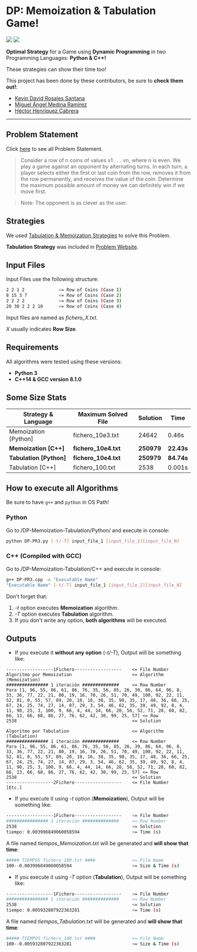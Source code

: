 # DP: Memoization & Tabulation Game!

<img src="https://img.shields.io/badge/license-MIT-green.svg" />  <img src="https://img.shields.io/badge/version-1.0-red.svg" /> 

**Optimal Strategy** for a Game using **Dynamic Programming** in two Programming Languages: **Python & C++!**

These strategies can show their time too!

This project has been done by these contributors, be sure to **check them out!**:

- [Kevin David Rosales Santana](https://github.com/kevinrosalesdev)
- [Miguel Ángel Medina Ramírez](https://github.com/miguel-kjh)
- [Héctor Henríquez Cabrera](https://github.com/HectorHc2014)

***

## Problem Statement

Click [here](https://www.geeksforgeeks.org/optimal-strategy-for-a-game-dp-31/) to see all Problem Statement.

>Consider a row of n coins of values v1 . . . vn, where n is even. We play a game against an opponent by alternating turns. In each turn, a player selects either the first or last coin from the row, removes it from the row permanently, and receives the value of the coin. Determine the maximum possible amount of money we can definitely win if we move first.

>Note: The opponent is as clever as the user.

## Strategies

We used [Tabulation & Memoization Strategies](https://www.geeksforgeeks.org/tabulation-vs-memoization/) to solve this Problem.

**Tabulation Strategy** was included in [Problem Website](https://www.geeksforgeeks.org/optimal-strategy-for-a-game-dp-31/).

## Input Files

Input Files use the following structure:

```bash
2 2 1 2				<= Row of Coins (Case 1)
8 15 3 7			<= Row of Coins (Case 2)
2 2 2 2				<= Row of Coins (Case 3)
20 30 2 2 2 10		<= Row of Coins (Case 4)
```

Input files are named as *fichero_X.txt*. 

*X* usually indicates **Row Size**.

## Requirements

All algorithms were tested using these versions:

- **Python 3**
- **C++14 & GCC version 8.1.0**

## Some Size Stats

| Strategy & Language     | Maximum Solved File  | Solution   | Time       |
| ----------------------- | -------------------- | ---------- | ---------- |
| Memoization [Python]    | fichero_10e3.txt     | 24642      | 0.46s      |
| **Memoization [C++]**   | **fichero_10e4.txt** | **250979** | **22.43s** |
| **Tabulation [Python]** | **fichero_10e4.txt** | **250979** | **84.74s** |
| Tabulation [C++]        | fichero_100.txt      | 2538       | 0.001s     |

## How to execute all Algorithms

Be sure to have `g++` and `python` in OS Path!

### Python

Go to /DP-Memoization-Tabulation/Python/ and execute in console:

~~~bash
python DP-PR3.py [-t/-T] input_file_1 [input_file_2][input_file_N]
~~~

### C++ (Compiled with GCC)

Go to /DP-Memoization-Tabulation/C++ and execute in console:

~~~bash
g++ DP-PR3.cpp -o "Executable Name"
"Executable Name" [-t/-T] input_file_1 [input_file_2][input_file_N]
~~~

Don't forget that:

1. *-t* option executes **Memoization** algorithm.
2. *-T* option executes **Tabulation** algorithm.
3. If you don't write any option, **both algorithms** will be executed.

## Outputs

- If you execute it **without any option** (*-t/-T*), Output will be something like:

```
------------------1Fichero------------------ 	<= File Number
Algoritmo por Memoization						<= Algorithm (Memoization)
################ 1 iteración ##############		<= Row Number
Para [1, 96, 55, 86, 61, 86, 76, 35, 56, 85, 26, 39, 86, 64, 96, 8, 33, 36, 77, 22, 21, 80, 19, 16, 70, 26, 51, 70, 49, 100, 92, 22, 11, 52, 81, 0, 55, 57, 89, 20, 10, 16, 38, 35, 90, 35, 17, 48, 36, 66, 25, 67, 24, 25, 74, 27, 14, 87, 29, 3, 54, 46, 62, 35, 39, 49, 92, 8, 4, 11, 90, 25, 3, 100, 9, 66, 4, 44, 14, 66, 20, 56, 52, 71, 28, 60, 82, 66, 13, 66, 68, 86, 27, 76, 62, 42, 30, 99, 25, 57] <= Row
2538											<= Solution

Algoritmo por Tabulation						<= Algorithm (Tabulation)
################ 1 iteración ##############		<= Row Number
Para [1, 96, 55, 86, 61, 86, 76, 35, 56, 85, 26, 39, 86, 64, 96, 8, 33, 36, 77, 22, 21, 80, 19, 16, 70, 26, 51, 70, 49, 100, 92, 22, 11, 52, 81, 0, 55, 57, 89, 20, 10, 16, 38, 35, 90, 35, 17, 48, 36, 66, 25, 67, 24, 25, 74, 27, 14, 87, 29, 3, 54, 46, 62, 35, 39, 49, 92, 8, 4, 11, 90, 25, 3, 100, 9, 66, 4, 44, 14, 66, 20, 56, 52, 71, 28, 60, 82, 66, 13, 66, 68, 86, 27, 76, 62, 42, 30, 99, 25, 57] <= Row
2538											<= Solution
------------------2Fichero------------------	<= File Number
[Etc.]
```

- If you execute it using *-t* option (**Memoization**), Output will be something like:

```bash
------------------1Fichero------------------	<= File Number
################ 1 iteración ##############		<= Row Number
2538											<= Solution
tiempo: 0.003996849060058594					<= Time (s)
```

A file named *tiempos_Memoization.txt* will be generated and **will show that time**:

```bash
##### TIEMPOS fichero_100.txt ####				<= File Name
100--0.003996849060058594						<= Size & Time (s)
```

- If you execute it using *-T* option (**Tabulation**), Output will be something like:

```bash
------------------1Fichero------------------	<= File Number
################ 1 iteración ##############		<= Row Number
2538											<= Solution
tiempo: 0.005932807922363281					<= Time (s)
```

A file named *tiempos_Tabulation.txt* will be generated and **will show that time**:

```bash
##### TIEMPOS fichero_100.txt ####				<= File Name
100--0.005932807922363281						<= Size & Time (s)
```

